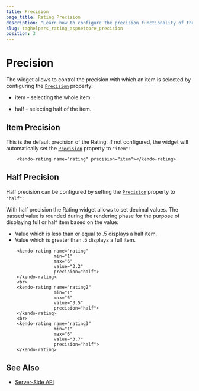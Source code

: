 ```yaml
---
title: Precision
page_title: Rating Precision
description: "Learn how to configure the precision functionality of the Rating when working with the Telerik UI Rating tag helper for ASP.NET Core (MVC 6 or ASP.NET Core MVC)."
slug: taghelpers_rating_aspnetcore_precision
position: 3
---
```


# Precision

The widget allows to control the precision with which an item is selected by configuring the [`Precision`](https://docs.telerik.com/aspnet-core/api//Kendo.Mvc.UI.Fluent/RatingBuilder#precisionsystemstring) property:

* item - selecting the whole item.

* half - selecting half of the item.

## Item Precision

This is the default precision of the Rating. If not configured, the widget will automatically set the [`Precision`](https://docs.telerik.com/aspnet-core/api//Kendo.Mvc.UI.Fluent/RatingBuilder#precisionsystemstring) property to `"item"`:

```tagHelper
    <kendo-rating name="rating" precision="item"></kendo-rating>
```

## Half Precision

Half precision can be configured by setting the [`Precision`](https://docs.telerik.com/aspnet-core/api//Kendo.Mvc.UI.Fluent/RatingBuilder#precisionsystemstring) property to `"half"`:

With half precision the Rating widget allows to set decimal values. The passed value is rounded during the rendering phase for the purpose of displaying full or half item based on the value:

* Value which is less than or equal to .5 displays a half item.
* Value which is greater than .5 displays a full item.

```tagHelper
    <kendo-rating name="rating"
                  min="1"
                  max="6"
                  value="3.2"
                  precision="half">
    </kendo-rating>
    <br>
    <kendo-rating name="rating2"
                  min="1"
                  max="6"
                  value="3.5"
                  precision="half">
    </kendo-rating>
    <br>
    <kendo-rating name="rating3"
                  min="1"
                  max="6"
                  value="3.7"
                  precision="half">
    </kendo-rating>
```

## See Also

* [Server-Side API](http://docs.telerik.com/aspnet-core/api/Kendo.Mvc/Rating)
